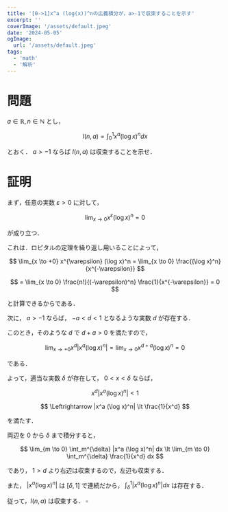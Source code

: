 ```yaml
---
title: '[0->1]x^a (log(x))^nの広義積分が，a>-1で収束することを示す'
excerpt: ''
coverImage: '/assets/default.jpeg'
date: '2024-05-05'
ogImage:
  url: '/assets/default.jpeg'
tags:
  - 'math'
  - '解析'
---
```


# 問題

$a \in \mathbb{R}, n \in \mathbb{N}$ とし，

$$
I(n, a) = \int_0^1 x^a (\log x)^n dx
$$

とおく．
$a>-1$ ならば $I(n, a)$ は収束することを示せ．

# 証明

まず，任意の実数 $\varepsilon > 0$ に対して，

$$
\lim_{x \to 0} x^{\varepsilon} (\log x)^n = 0
$$

が成り立つ．

これは．ロピタルの定理を繰り返し用いることによって，

$$
\lim_{x \to +0} x^{\varepsilon} (\log x)^n = \lim_{x \to 0} \frac{(\log x)^n}{x^{-\varepsilon}} 
$$

$$
= \lim_{x \to 0} \frac{n!}{(-\varepsilon)^n} \frac{1}{x^{-\varepsilon}} = 0
$$

と計算できるからである．

次に， $a > -1$ ならば， $-a \lt d \lt 1$ となるような実数 $d$ が存在する．

このとき，そのような $d$ で $d+a > 0$ を満たすので，

$$
\lim_{x \to +0} x^d |x^a (\log x)^n| = \lim_{x \to 0} x^{d+a} (\log x)^n = 0
$$

である．

よって，適当な実数 $\delta$ が存在して， $0 \lt x \lt \delta$ ならば，

$$
x^d|x^a (\log x)^n| \lt 1 
$$

$$
\Leftrightarrow |x^a (\log x)^n| \lt \frac{1}{x^d}
$$

を満たす．

両辺を $0$ から $\delta$ まで積分すると，

$$
\lim_{m \to 0} \int_m^{\delta} |x^a (\log x)^n| dx \lt \lim_{m \to 0} \int_m^{\delta} \frac{1}{x^d} dx
$$

であり， $1 > d$ より右辺は収束するので，左辺も収束する．

また， $|x^a (\log x)^n|$ は $[\delta, 1]$ で連続だから， $\int_{\delta}^1 |x^a (\log x)^n| dx$ は存在する．

従って，$I(n, a)$ は収束する． $\square$
